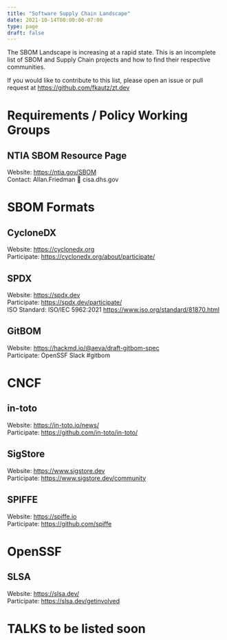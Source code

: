 ```yaml
---
title: "Software Supply Chain Landscape"
date: 2021-10-14T00:00:00-07:00
type: page
draft: false
---
```


The SBOM Landscape is increasing at a rapid state. This is an incomplete list
of SBOM and Supply Chain projects and how to find their respective communities.

If you would like to contribute to this list, please open an issue or pull
request at https://github.com/fkautz/zt.dev

# Requirements / Policy Working Groups

## NTIA SBOM Resource Page
Website: https://ntia.gov/SBOM  
Contact: Allan.Friedman 👋 cisa.dhs.gov

# SBOM Formats

## CycloneDX
Website: https://cyclonedx.org  
Participate: https://cyclonedx.org/about/participate/

## SPDX
Website: https://spdx.dev  
Participate: https://spdx.dev/participate/  
ISO Standard: ISO/IEC 5962:2021 https://www.iso.org/standard/81870.html

## GitBOM
Website: https://hackmd.io/@aeva/draft-gitbom-spec  
Participate: OpenSSF Slack #gitbom

# CNCF

## in-toto
Website: https://in-toto.io/news/  
Participate: https://github.com/in-toto/in-toto/

## SigStore
Website: https://www.sigstore.dev  
Participate: https://www.sigstore.dev/community

## SPIFFE
Website: https://spiffe.io  
Participate: https://github.com/spiffe

# OpenSSF

## SLSA
Website: https://slsa.dev/  
Participate: https://slsa.dev/getinvolved

# TALKS to be listed soon


